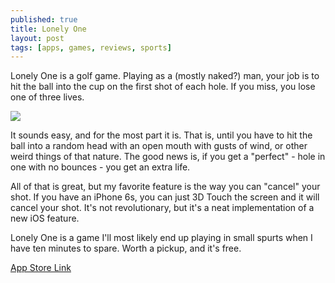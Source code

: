 ```yaml
---
published: true
title: Lonely One
layout: post
tags: [apps, games, reviews, sports]
---
```


Lonely One is a golf game. Playing as a (mostly naked?) man, your job is to hit the ball into the cup on the first shot of each hole. If you miss, you lose one of three lives.

<!--more-->

![](http://i.imgur.com/WO6NtV4.png)

It sounds easy, and for the most part it is. That is, until you have to hit the ball into a random head with an open mouth with gusts of wind, or other weird things of that nature. The good news is, if you get a "perfect" - hole in one with no bounces - you get an extra life.

All of that is great, but my favorite feature is the way you can "cancel" your shot. If you have an iPhone 6s, you can just 3D Touch the screen and it will cancel your shot. It's not revolutionary, but it's a neat implementation of a new iOS feature.

Lonely One is a game I'll most likely end up playing in small spurts when I have ten minutes to spare. Worth a pickup, and it's free.

[App Store Link](https://appsto.re/us/xv4f9.i)
